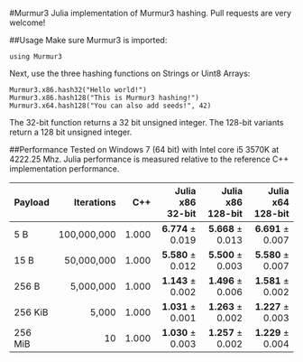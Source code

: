 #Murmur3
Julia implementation of Murmur3 hashing. Pull requests are very welcome!

##Usage
Make sure Murmur3 is imported:

    using Murmur3

Next, use the three hashing functions on Strings or Uint8 Arrays:

    Murmur3.x86.hash32("Hello world!")
    Murmur3.x86.hash128("This is Murmur3 hashing!")
    Murmur3.x64.hash128("You can also add seeds!", 42)
    
The 32-bit function returns a 32 bit unsigned integer. The 128-bit variants return a 128 bit unsigned integer.

##Performance
Tested on Windows 7 (64 bit) with Intel core i5 3570K at 4222.25 Mhz. Julia performance is measured relative to the reference C++ implementation performance.

| Payload | Iterations  | C++   | Julia x86 32-bit  | Julia x86 128-bit | Julia x64 128-bit |
| ------- | -----------:| -----:| -----------------:| -----------------:| -----------------:|
| 5   B   | 100,000,000 | 1.000 | **6.774** ± 0.019 | **5.668** ± 0.013 | **6.691** ± 0.007 |
| 15  B   | 50,000,000  | 1.000 | **5.580** ± 0.012 | **5.500** ± 0.003 | **5.580** ± 0.007 |
| 256 B   | 5,000,000   | 1.000 | **1.143** ± 0.002 | **1.496** ± 0.006 | **1.581** ± 0.002 |
| 256 KiB | 5,000       | 1.000 | **1.031** ± 0.001 | **1.263** ± 0.002 | **1.227** ± 0.003 |
| 256 MiB | 10          | 1.000 | **1.030** ± 0.003 | **1.257** ± 0.002 | **1.229** ± 0.004 |
